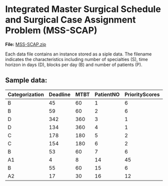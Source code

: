 # Integrated Master Surgical Schedule and Surgical Case Assignment Problem (MSS-SCAP)

**File:**  [MSS-SCAP.zip](../data/MSS-SCAP.zip)

Each data file contains an instance stored as a siple data. The filename indicates the characteristics including number of specialties (S), time horizon in days (D), blocks per day (B) and number of patients (P).
## Sample data:
|Categorization|Deadline|MTBT|PatientNO|PriorityScores|Specialty|SurgeryDuration|WaitingTime
| --- |--- |--- |--- |--- |--- |--- |--- |
|B|45|60|1|6|1|227|15
|B|59|60|2|6|2|247|1
|D|342|360|3|1|3|101|18
|D|134|360|4|1|3|74|226
|C|178|180|5|2|3|123|2
|C|154|180|6|2|3|139|26
|B|53|60|7|6|3|165|7
|A1|4|8|14|45|3|165|4
|B|55|60|15|6|3|253|5
|A2|17|30|16|12|3|80|13
